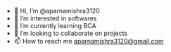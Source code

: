 - 👋 Hi, I’m @aparnamishra3120
- 👀 I’m interested in softwares
- 🌱 I’m currently learning BCA
- 💞️ I’m looking to collaborate on projects
- 📫 How to reach me aparnamishra3120@gmail.com

<!---
aparnamishra3120/aparnamishra3120 is a ✨ special ✨ repository because its `README.md` (this file) appears on your GitHub profile.
You can click the Preview link to take a look at your changes.
--->
